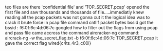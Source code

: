 teo files are there 'confidential file' and 'TOP_SECRET.pcap'
opened the first file and saw thousands and thousands of file.....immediatly knew reading all the pcap packets was not gonna cut it
the logical idea was to crack it brute force
in pcap file command
  cntl f
  packet bytes
  bssid
got the bssid : f6:0f:6c:4d:06:7c
googled how to filter out the flags from using pcap and pass file came accross the command aircracker-ng
command: aircrack-ng -w the_secret_flag.txt -b f6:0f:6c:4d:06:7c TOP_SECRET.pcap
it gave the correct flag
wired{c4ts_4r3_c00l}
